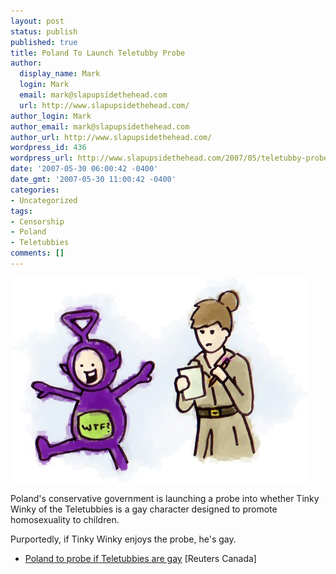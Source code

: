 ```yaml
---
layout: post
status: publish
published: true
title: Poland To Launch Teletubby Probe
author:
  display_name: Mark
  login: Mark
  email: mark@slapupsidethehead.com
  url: http://www.slapupsidethehead.com/
author_login: Mark
author_email: mark@slapupsidethehead.com
author_url: http://www.slapupsidethehead.com/
wordpress_id: 436
wordpress_url: http://www.slapupsidethehead.com/2007/05/teletubby-probe/
date: '2007-05-30 06:00:42 -0400'
date_gmt: '2007-05-30 11:00:42 -0400'
categories:
- Uncategorized
tags:
- Censorship
- Poland
- Teletubbies
comments: []
---
```

![Teletubby Probe](/wp-content/media/2007/05/teletubby-probe.jpg)

Poland's conservative government is launching a probe into whether Tinky Winky of the Teletubbies is a gay character designed to promote homosexuality to children.

Purportedly, if Tinky Winky enjoys the probe, he's gay.

- [Poland to probe if Teletubbies are gay](http://ca.today.reuters.com/news/newsArticle.aspx?type=entertainmentNews&storyID=2007-05-28T172039Z_01_L28320374_RTRIDST_0_ENTERTAINMENT-POLAND-TELETUBBIES-COL.XML&archived=False) [Reuters Canada]
